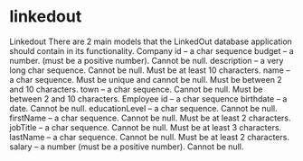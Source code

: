 # linkedout
Linkedout
There are 2 main models that the LinkedOut database application should contain in its functionality.
Company
id – a char sequence
budget – a number. (must be a positive number). Cannot be null.
description – a very long char sequence. Cannot be null. Must be at least 10 characters.
name – a char sequence. Must be unique and cannot be null. Must be between 2 and 10 characters.
town – a char sequence. Cannot be null. Must be between 2 and 10 characters.
Employee
id – a char sequence
birthdate – a date. Cannot be null.
educationLevel – a char sequence. Cannot be null.
firstName – a char sequence. Cannot be null. Must be at least 2 characters. 
jobTitle – a char sequence. Cannot be null. Must be at least 3 characters.
lastName – a char sequence. Cannot be null. Must be at least 2 characters. 
salary – a number (must be a positive number). Cannot be null.
